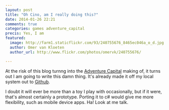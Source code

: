 ```yaml
---
layout: post
title: "Oh Cino, am I really doing this?"
date: 2014-01-26 22:21
comments: true
categories: games adventure_capital
precis: Yes, I am
featured:
  image: http://farm1.staticflickr.com/93/240755676_8465ec046a_o_d.jpg
  author: Omer van Kloeten
  author_url: http://www.flickr.com/photos/omervk/240755676/

---
```


At the risk of this blog turnng into the [Adventure Capital](http://blog.avocadia.net/blog/2014/01/11/adventure-capital/) making of, it turns out I am going to write this damn thing. It's already made it off my local system out to [Github](https://github.com/gilmae/AdventureCapital).

I doubt it will ever be more than a toy I play with occasionally, but if it were, that's almost certainly a prototype. Porting it to c# would give me more flexibility, such as mobile device apps. Ha! Look at me talk.